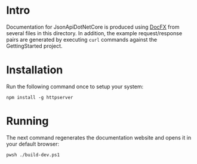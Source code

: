 # Intro
Documentation for JsonApiDotNetCore is produced using [DocFX](https://dotnet.github.io/docfx/) from several files in this directory.
In addition, the example request/response pairs are generated by executing `curl` commands against the GettingStarted project.

# Installation
Run the following command once to setup your system:

```
npm install -g httpserver
```

# Running
The next command regenerates the documentation website and opens it in your default browser:

```
pwsh ./build-dev.ps1
```
